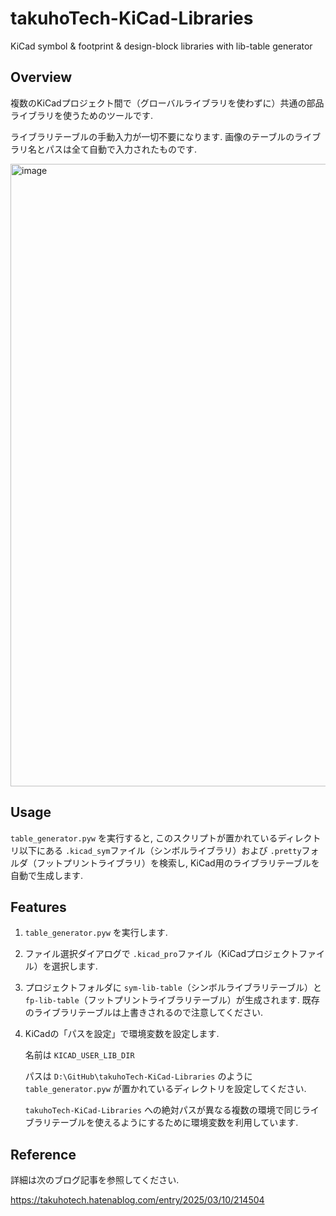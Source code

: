 # takuhoTech-KiCad-Libraries
KiCad symbol & footprint & design-block libraries with lib-table generator

## Overview
複数のKiCadプロジェクト間で（グローバルライブラリを使わずに）共通の部品ライブラリを使うためのツールです.

ライブラリテーブルの手動入力が一切不要になります. 画像のテーブルのライブラリ名とパスは全て自動で入力されたものです.

<img width="1514" height="996" alt="image" src="https://github.com/user-attachments/assets/3e6103c1-8c46-4056-b2b3-435ff5173972" />

## Usage
`table_generator.pyw` を実行すると, このスクリプトが置かれているディレクトリ以下にある `.kicad_sym`ファイル（シンボルライブラリ）および `.pretty`フォルダ（フットプリントライブラリ）を検索し, KiCad用のライブラリテーブルを自動で生成します.

## Features
1. `table_generator.pyw` を実行します.
2. ファイル選択ダイアログで `.kicad_pro`ファイル（KiCadプロジェクトファイル）を選択します.
3. プロジェクトフォルダに `sym-lib-table`（シンボルライブラリテーブル）と `fp-lib-table`（フットプリントライブラリテーブル）が生成されます. 既存のライブラリテーブルは上書きされるので注意してください.
4. KiCadの「パスを設定」で環境変数を設定します.
   
   名前は `KICAD_USER_LIB_DIR`
   
   パスは `D:\GitHub\takuhoTech-KiCad-Libraries` のように `table_generator.pyw` が置かれているディレクトリを設定してください.

   `takuhoTech-KiCad-Libraries` への絶対パスが異なる複数の環境で同じライブラリテーブルを使えるようにするために環境変数を利用しています.

## Reference
詳細は次のブログ記事を参照してください.

https://takuhotech.hatenablog.com/entry/2025/03/10/214504
